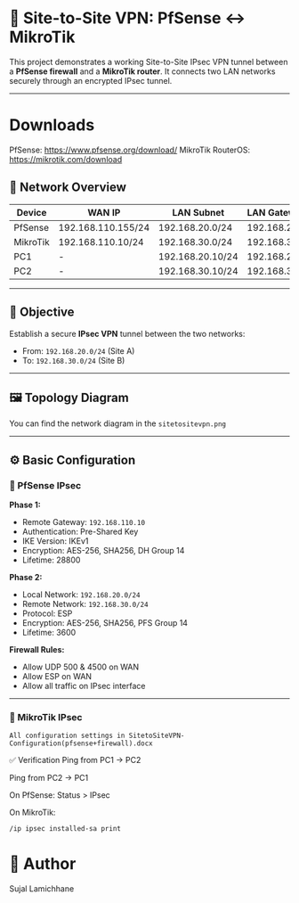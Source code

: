# 🔐 Site-to-Site VPN: PfSense ↔ MikroTik

This project demonstrates a working Site-to-Site IPsec VPN tunnel between a **PfSense firewall** and a **MikroTik router**. It connects two LAN networks securely through an encrypted IPsec tunnel.

---
# Downloads
PfSense: https://www.pfsense.org/download/
MikroTik RouterOS: https://mikrotik.com/download

## 🧭 Network Overview

| Device     | WAN IP             | LAN Subnet         | LAN Gateway       |
|------------|--------------------|---------------------|--------------------|
| PfSense    | 192.168.110.155/24 | 192.168.20.0/24     | 192.168.20.1       |
| MikroTik   | 192.168.110.10/24  | 192.168.30.0/24     | 192.168.30.1       |
| PC1        | -                  | 192.168.20.10/24    | 192.168.20.1       |
| PC2        | -                  | 192.168.30.10/24    | 192.168.30.1       |

---

## 🎯 Objective

Establish a secure **IPsec VPN** tunnel between the two networks:

- From: `192.168.20.0/24` (Site A)
- To: `192.168.30.0/24` (Site B)

---

## 🖼️ Topology Diagram

You can find the network diagram in the `sitetositevpn.png` 


---

## ⚙️ Basic Configuration

### 🔸 PfSense IPsec

**Phase 1:**
- Remote Gateway: `192.168.110.10`
- Authentication: Pre-Shared Key
- IKE Version: IKEv1
- Encryption: AES-256, SHA256, DH Group 14
- Lifetime: 28800

**Phase 2:**
- Local Network: `192.168.20.0/24`
- Remote Network: `192.168.30.0/24`
- Protocol: ESP
- Encryption: AES-256, SHA256, PFS Group 14
- Lifetime: 3600

**Firewall Rules:**
- Allow UDP 500 & 4500 on WAN
- Allow ESP on WAN
- Allow all traffic on IPsec interface

---

### 🔹 MikroTik IPsec

```
All configuration settings in SitetoSiteVPN-Configuration(pfsense+firewall).docx
```
✅ Verification
Ping from PC1 → PC2

Ping from PC2 → PC1

On PfSense: Status > IPsec

On MikroTik:
```
/ip ipsec installed-sa print
```
# 👤 Author
Sujal Lamichhane
